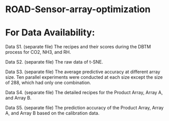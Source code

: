 # ROAD-Sensor-array-optimization

# For Data Availability:

Data S1. (separate file)
The recipes and their scores during the DBTM process for CO2, NH3, and RH.

Data S2. (separate file)
The raw data of t-SNE.

Data S3. (separate file)
The average predictive accuracy at different array size. Ten parallel experiments were conducted at each size except the size of 288, which had only one combination.

Data S4. (separate file)
The detailed recipes for the Product Array, Array A, and Array B.

Data S5. (separate file)
The prediction accuracy of the Product Array, Array A, and Array B based on the calibration data. 
